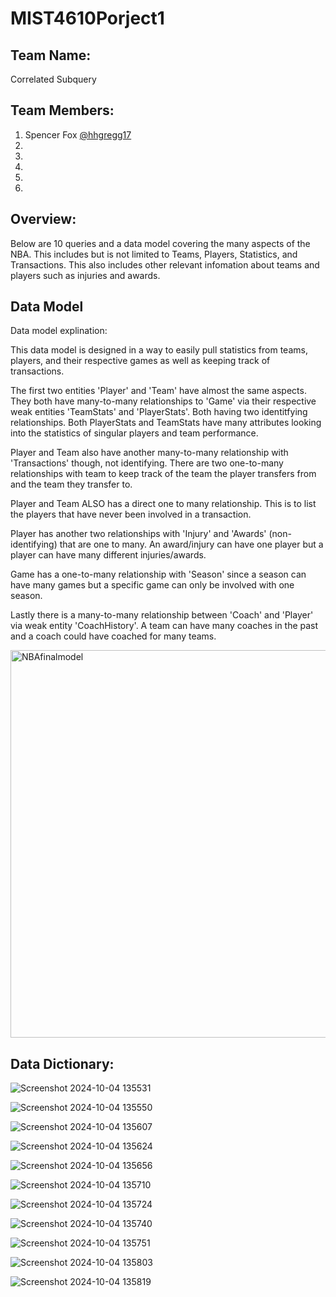 # MIST4610Porject1

## Team Name: 
Correlated Subquery 

## Team Members:

1. Spencer Fox [@hhgregg17](https://www.github.com/hhgregg17)
2. 
3. 
4. 
5. 
6. 

## Overview:

Below are 10 queries and a data model covering the many aspects of the NBA. This includes but is not limited to Teams, Players, Statistics, and Transactions. This also includes other relevant infomation about teams and players such as injuries and awards.

## Data Model

Data model explination:

This data model is designed in a way to easily pull statistics from teams, players, and their respective games as well as keeping track of transactions.

The first two entities 'Player' and 'Team' have almost the same aspects. They both have many-to-many relationships to 'Game' via their respective weak entities 'TeamStats' and 'PlayerStats'. Both having two identitfying relationships. Both PlayerStats and TeamStats have many attributes looking into the statistics of singular players and team performance.

Player and Team also have another many-to-many relationship with 'Transactions' though, not identifying. There are two one-to-many relationships with team to keep track of the team the player transfers from and the team they transfer to. 

Player and Team ALSO has a direct one to many relationship. This is to list the players that have never been involved in a transaction.

Player has another two relationships with 'Injury' and 'Awards' (non-identifying) that are one to many. An award/injury can have one player but a player can have many different injuries/awards.

Game has a one-to-many relationship with 'Season' since a season can have many games but a specific game can only be involved with one season.

Lastly there is a many-to-many relationship between 'Coach' and 'Player' via weak entity 'CoachHistory'. A team can have many coaches in the past and a coach could have coached for many teams.

<img width="620" alt="NBAfinalmodel" src="https://github.com/user-attachments/assets/95c38f16-006f-4f58-bddd-6104bad23b92">

## Data Dictionary:

![Screenshot 2024-10-04 135531](https://github.com/user-attachments/assets/dc18d126-08d0-4a3d-8f0c-502596c84b68)

![Screenshot 2024-10-04 135550](https://github.com/user-attachments/assets/57587976-4a84-4715-a228-f8838a289649)

![Screenshot 2024-10-04 135607](https://github.com/user-attachments/assets/33effcc2-3a7b-4133-aa6c-69f7504d74a9)

![Screenshot 2024-10-04 135624](https://github.com/user-attachments/assets/3b589769-26e1-46cf-bf54-eb759f81157c)

![Screenshot 2024-10-04 135656](https://github.com/user-attachments/assets/405a5cd1-385d-4cf5-91d4-768ba3d57463)

![Screenshot 2024-10-04 135710](https://github.com/user-attachments/assets/6b0a8ff5-2cf4-44de-aacd-1eb06ac7b89b)

![Screenshot 2024-10-04 135724](https://github.com/user-attachments/assets/18385b42-f73d-4278-bf19-88183db5d559)

![Screenshot 2024-10-04 135740](https://github.com/user-attachments/assets/2eb3fc84-18bb-4154-a53e-1e6ed41c87ab)

![Screenshot 2024-10-04 135751](https://github.com/user-attachments/assets/dbe882b5-e87c-497f-a123-9e7c45347045)

![Screenshot 2024-10-04 135803](https://github.com/user-attachments/assets/d5a6aade-4e96-469a-a08d-7439a8bb0f12)

![Screenshot 2024-10-04 135819](https://github.com/user-attachments/assets/3b5d8265-f34b-410a-a78f-e9c97a5e8a80)
